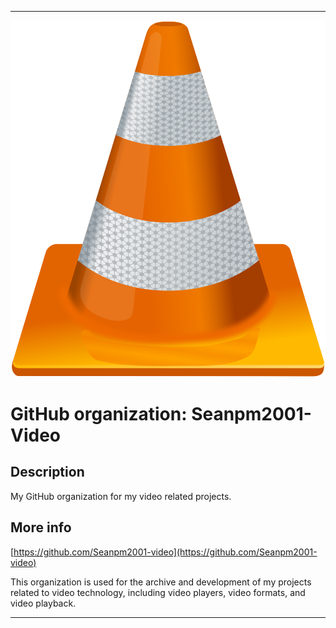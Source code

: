   
***

![1200px-VLC_Icon.svg.png failed to load. The file may be missing or corrupt. Check the file path for errors first.](/AdditionalInfo/1/Seanpm2001-Video/1200px-VLC_Icon.svg.png)

# GitHub organization: Seanpm2001-Video

## Description

My GitHub organization for my video related projects.

## More info

[https://github.com/Seanpm2001-video](https://github.com/Seanpm2001-video)

This organization is used for the archive and development of my projects related to video technology, including video players, video formats, and video playback.

***

